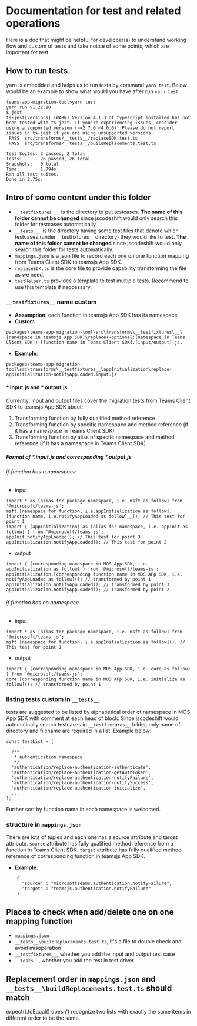 # Documentation for test and related operations
Here is a doc that might be helpful for developer(s) to understand working flow and custom of tests and take notice of some points, which are important for test.
## How to run tests
yarn is embedded and helps us to run tests by command ```yarn test```. Below would be an example to show what would you have after run ```yarn test```.
```
teams-app-migration-tool>yarn test
yarn run v1.22.10
$ jest
ts-jest[versions] (WARN) Version 4.1.3 of typescript installed has not been tested with ts-jest. If you're experiencing issues, consider using a supported version (>=2.7.0 <4.0.0). Please do not report issues in ts-jest if you are using unsupported versions.
 PASS  src/transforms/__tests__/replaceSDK.test.ts
 PASS  src/transforms/__tests__/buildReplacements.test.ts

Test Suites: 2 passed, 2 total
Tests:       26 passed, 26 total
Snapshots:   0 total
Time:        1.794s
Ran all test suites.
Done in 2.75s.
```
## Intro of some content under this folder
- ```__testfixtures___``` is the directory to put testcases. **The name of this folder cannot be changed** since jscodeshift would only search this folder for testcases automatically.
- ```__tests___``` is the directory having some test files that denote which testcases (under \_\_testfixtures\_\_ directory) they would like to test. **The name of this folder cannot be changed** since jscodeshift would only search this folder for tests automatically.
- ```mappings.json``` is a json file to record each one on one function mapping from Teams Client SDK to teamsjs App SDK.
- ```replaceSDK.ts``` is the core file to provide capability transforming the file as we need.
- ```testHelper.ts``` provides a template to test multiple tests. Recommend to use this template if neccessary.
### ```__testfixtures__``` name custom
- __Assumption__: each function in teamsjs App SDK has its namespace
- __Custom__
```  
packages\teams-app-migration-tool\src\transforms\__testfixtures\__\[namespace in teamsjs App SDK]\replace(-optional:[namespace in Teams Client SDK])-[function name in Teams Client SDK].[input/output].js.  
```
- __Example__:
```
packages\teams-app-migration-tool\src\transforms\__testfixtures__\appInitialization\replace-appInitialization-notifyAppLoaded.input.js
```
#### *.input.js and *.output.js  
Currently, input and output files cover the migration tests from Teams Client SDK to teamsjs App SDK about:  
1. Transforming function by fully qualified method reference
2. Transforming function by specific namespace and method reference (if it has a namespace in Teams Client SDK)
3. Transforming function by alias of specifc namespace and method reference (if it has a namespace in Teams Client SDK)

##### Format of *.input.js and corresponding *.output.js
###### if function has a namespace
- input  
```
import * as [alias for package namespace, i.e. msft as follow] from '@microsoft/teams-js';  
msft.[namespace for function, i.e.appInitialization as follow].[function name, i.e.notifyAppLoaded as follow]__(); // This test for point 1  
import { [appInitialization] as [alias for namespace, i.e. appInit as follow] } from '@microsoft/teams-js';  
appInit.notifyAppLoaded(); // This test for point 3  
appInitialization.notifyAppLoaded(); // This test for point 2  
```
- output  
```
import { [corresponding namespace in MOS App SDK, i.e. appInitialization as follow] } from '@microsoft/teams-js';  
appInitialization.[corresponding function name in MOS APp SDK, i.e. notifyAppLoaded as follow](); // transformed by point 1  
appInitialization.notifyAppLoaded(); // transformed by point 3  
appInitialization.notifyAppLoaded(); // transformed by point 2  
```
###### if function has no namespace
- input
```
import * as [alias for package namespace, i.e. msft as follow] from '@microsoft/teams-js';  
msft.[namespace for function, i.e.appInitialization as follow](); // This test for point 1  
```
- output
```
import { [corresponding namespace in MOS App SDK, i.e. core as follow] } from '@microsoft/teams-js'; 
core.[corresponding function name in MOS APp SDK, i.e. initialize as follow](); // transformed by point 1  
```
### listing tests custom in ```__tests__``` 
tests are suggested to be listed by alphabetical order of namespace in MOS App SDK with comment at each head of block. Since jscodeshift would automatically search testcases in ```__testfixtures__``` folder, only name of directory and filename are required in a list. Example below:  
```
const testList = [  
    ...  
  /**  
   * authentication namespace  
   */  
  'authentication/replace-authentication-authenticate',  
  'authentication/replace-authentication-getAuthToken',  
  'authentication/replace-authentication-notifyFailure',  
  'authentication/replace-authentication-notifySuccess',  
  'authentication/replace-authentication-initialize',  
  ...  
];
```
Further sort by function name in each namespace is welcomed.  
### structure in ```mappings.json```
There are lots of tuples and each one has a source attribute and target attribute. ```source``` attribute has fully qualified method reference from a function in Teams Client SDK.
```target``` attribute has fully qualified method reference of corresponding function in teamsjs App SDK.
- __Example__:
```
    {
      "source" : "microsoftTeams.authentication.notifyFailure",
      "target" : "teamsjs.authentication.notifyFailure"
    }
```
## Places to check when add/delete one on one mapping function
- ```mappings.json```
- ```__tests__\buildReplacements.test.ts```, it's a file to double check and avoid misoperation
- ```__testfixtures__```, whether you add the input and output test case
- ```__tests__```, whether you add the test in test driver
## Replacement order in ```mappings.json``` and ```__tests__\buildReplacements.test.ts``` should match
expect().toEqual() doesn't recognize two lists with exactly the same items in different order to be the same.
